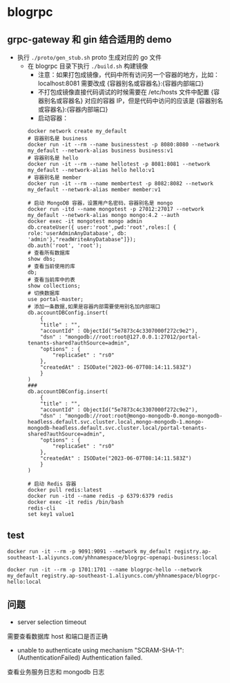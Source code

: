 # blogrpc

## grpc-gateway 和 gin 结合适用的 demo

- 执行 `./proto/gen_stub.sh` proto 生成对应的 go 文件
  - 在 blogrpc 目录下执行 `./build.sh` 构建镜像
    - 注意：如果打包成镜像，代码中所有访问另一个容器的地方，比如：localhost:8081 需要改成 {容器别名或容器名}:{容器内部端口}
    - 不打包成镜像直接代码调试的时候需要在 /etc/hosts 文件中配置 {容器别名或容器名} 对应的容器 IP，但是代码中访问的应该是 {容器别名或容器名}:{容器内部端口}
    - 启动容器：
    ```shell
    docker network create my_default
    # 容器别名是 business
    docker run -it --rm --name businesstest -p 8080:8080 --network my_default --network-alias business business:v1
    # 容器别名是 hello
    docker run -it --rm --name hellotest -p 8081:8081 --network my_default --network-alias hello hello:v1
    # 容器别名是 member
    docker run -it --rm --name membertest -p 8082:8082 --network my_default --network-alias member member:v1
  
    # 启动 MongoDB 容器，设置用户名密码，容器别名是 mongo
    docker run -itd --name mongotest -p 27012:27017 --network my_default --network-alias mongo mongo:4.2 --auth
    docker exec -it mongotest mongo admin
    db.createUser({ user:'root',pwd:'root',roles:[ { role:'userAdminAnyDatabase', db: 'admin'},"readWriteAnyDatabase"]});
    db.auth('root', 'root');
    # 查看所有数据库
    show dbs;
    # 查看当前使用的库
    db;
    # 查看当前库中的表
    show collections;
    # 切换数据库
    use portal-master;
    # 添加一条数据,如果是容器内部需要使用别名加内部端口
    db.accountDBConfig.insert(
        {
        "title" : "",
        "accountId" : ObjectId("5e7873c4c3307000f272c9e2"),
        "dsn" : "mongodb://root:root@127.0.0.1:27012/portal-tenants-shared?authSource=admin",
        "options" : {
            "replicaSet" : "rs0"
        },
        "createdAt" : ISODate("2023-06-07T08:14:11.583Z")
        }
    )
    ###
    db.accountDBConfig.insert(
        {
        "title" : "",
        "accountId" : ObjectId("5e7873c4c3307000f272c9e2"),
        "dsn" : "mongodb://root:root@mongo-mongodb-0.mongo-mongodb-headless.default.svc.cluster.local,mongo-mongodb-1.mongo-mongodb-headless.default.svc.cluster.local/portal-tenants-shared?authSource=admin",
        "options" : {
            "replicaSet" : "rs0"
        },
        "createdAt" : ISODate("2023-06-07T08:14:11.583Z")
        }
    )
  
    # 启动 Redis 容器
    docker pull redis:latest
    docker run -itd --name redis -p 6379:6379 redis
    docker exec -it redis /bin/bash
    redis-cli
    set key1 value1
    ```
  
## test

```shell
docker run -it --rm -p 9091:9091 --network my_default registry.ap-southeast-1.aliyuncs.com/yhhnamespace/blogrpc-openapi-business:local

docker run -it --rm -p 1701:1701 --name blogrpc-hello --network my_default registry.ap-southeast-1.aliyuncs.com/yhhnamespace/blogrpc-hello:local
```

## 问题

- server selection timeout

需要查看数据库 host 和端口是否正确

- unable to authenticate using mechanism "SCRAM-SHA-1": (AuthenticationFailed) Authentication failed.

查看业务服务日志和 mongodb 日志